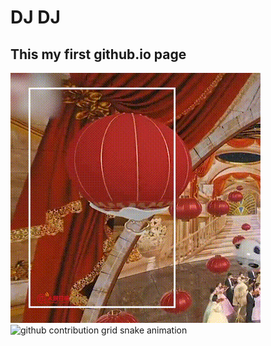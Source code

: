 # DJ DJ
## This my first github.io page
![](./640.gif)
<img src="https://camo.githubusercontent.com/3afb3dd3695be1d2ee70e1aca44fc7970415c9d3e8b9d7163e547f162586ed73/68747470733a2f2f63646e2e6a7364656c6976722e6e65742f67682f73792d7265636f7264732f73792d7265636f726473406f75747075742f6769746875622d636f6e747269627574696f6e2d677269642d736e616b652e737667" alt="github contribution grid snake animation" data-canonical-src="https://cdn.jsdelivr.net/gh/sy-records/sy-records@output/github-contribution-grid-snake.svg" style="max-width: 100%;">
